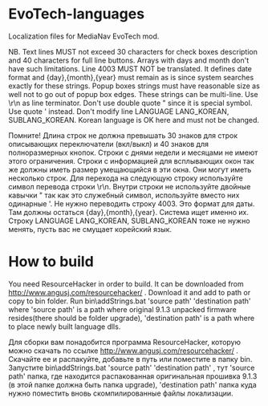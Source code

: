 # EvoTech-languages
Localization files for MediaNav EvoTech mod.

NB. Text lines MUST not exceed 30 characters for check boxes description and 40 characters for full line buttons.
Arrays with days and month don't have such limitations.
Line 4003 MUST NOT be translated. It defines date format and {day},{month},{year} must remain as is since system searches exactly for these strings. Popup boxes strings must have reasonable size as well not to go out of popup box edges. These strings can be multi-line. Use \r\n as line terminator. Don't use double quote " since it is special symbol. Use quote ' instead.
Don't modify line LANGUAGE LANG_KOREAN, SUBLANG_KOREAN. Korean language is OK here and must not be changed.

Помните! Длина строк не должна превышать 30 знаков для строк описывающих переключатели (вкл/выкл) и 40 знаков для полноразмерных кнопок. Строки с днями недели и месяцами не имеют этого ограничения. Строки с информацией для всплывающих окон так же должны иметь размер умещающийся в эти окна. Они могут иметь несколько строк. Для перехода на следующую строку используйте символ перевода строки \r\n. Внутри строки не используйте двойные кавычки " так как это служебный символ, используйте вместо них одинарные '.
Не нужно переводить строку 4003. Это формат для даты. Там должны остаться {day},{month},{year}. Система ищет именно их.
Строку LANGUAGE LANG_KOREAN, SUBLANG_KOREAN тоже не нужно менять, пусть вас не смущает корейский язык.

# How to build

You need ResourceHacker in order to build. It can be downloaded from http://www.angusj.com/resourcehacker/ . Download it and add to path or copy to bin folder.
Run bin\addStrings.bat 'source path' 'destination path' where 'source path' is a path where original 9.1.3 unpacked firmware resides(there should be folder upgrade), 'destination path' is a path where to place newly built language dlls.

Для сборки вам понадобится программа ResourceHacker, которую можно скачать по ссылке http://www.angusj.com/resourcehacker/ . Скачайте ее и распакуйте, добавьте в путь или поместите в папку bin.
Запустите bin\addStrings.bat 'source path' 'destination path' , тут 'source path' папка, где находится распакованная оригинальная прошивка 9.1.3 (в этой папке должна быть папка upgrade), 'destination path' папка куда нужно поместить вновь скомпилированные файлы локализации.

